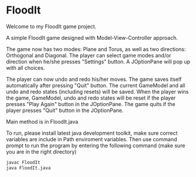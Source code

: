 # FloodIt
Welcome to my FloodIt game project.

A simple FloodIt game designed with Model-View-Controller approach.

The game now has two modes: Plane and Torus, as well as two directions: Orthogonal and Diagonal. The player can select game modes 
and/or direction when he/she presses "Settings" button. A JOptionPane will pop up with all choices.

The player can now undo and redo his/her moves. The game saves itself automatically after pressing "Quit" button. The current
GameModel and all undo and redo states (including resets) will be saved. When the player wins the game, GameModel, undo and redo
states will be reset if the player presses "Play Again" button in the JOptionPane. The game quits if the player presses "Quit" button
in the JOptionPane.

Main method is in FloodIt.java

To run, please install latest java development toolkit, make sure correct variables are include in Path enviroment variables. Then use command prompt to run the program by entering the following command (make sure you are in the right directory)
```bash
javac FloodIt
java FloodIt.java
```
